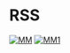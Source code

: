 # RSS

[![MM]][MML]
[![MM1]][MML]


[MM]:https://flat.badgen.net/github/milestones/Zeliper/RSS/1
[MML]:https://github.com/Zeliper/RSS/milestone/1
[MM1]:https://img.shields.io/github/milestones/progress-percent/Zeliper/RSS/1